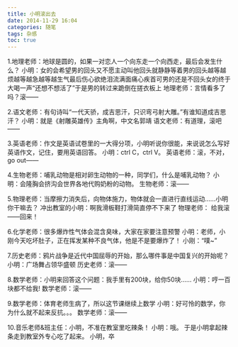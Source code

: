 ```yaml
---
title: 小明滚出去
date: 2014-11-29 16:04
categories: 随笔
tags: 杂感
toc: true
---
```

1.地理老师：地球是圆的，如果一对恋人一个向东走一个向西走，最后会发生什么？
 小明：女的会希望男的回头又不愿主动叫他回头就静静等着男的回头越等越烦越等越急越等越生气最后伤心欲绝泪流满面痛心疾首可男的还是不回头女的终于大喝一声“还想不想活了”于是男的转过来跪倒在搓衣板上
地理老师：言情看多了吗？滚——

2.语文老师：有句诗叫“一代天骄，成吉思汗，只识弯弓射大雕。”有谁知道成吉思汗？
小明：就是《射雕英雄传》主角啊，中文名郭靖
语文老师：有道理，滚吧——

3.英语老师：作文是英语试卷里的一大得分项，小明听说你很能，来说说怎么写好英语作文，记住，要用英语回答。
小明：ctrl C，ctrl V。
英语老师：滚，不对，go out——

4.生物老师：哺乳动物是相对卵生动物的一种，同学们，什么是哺乳动物？
 小明：会隆胸会挤沟会世界各地代购奶粉的动物。
 生物老师：滚——

5.物理老师：当摩擦力消失后，向物体施力，物体就会一直进行直线运动……小明你干嘛去？
冲出教室的小明：啊我滑板鞋打滑简直停不下来了
物理老师： 给我滚——回来！

6.化学老师：很多爆炸性气体会混含臭味，大家在家要注意预警
小明：老师，小刚今天吃坏肚子，正在挥发某种不良气体，他是不是要爆炸了！
小刚：“噗~”

7.历史老师：鸦片战争是近代中国屈辱的开始，那么哪件事是中国复兴的开始呢？
小明：广场舞占领华盛顿
历史老师：滚——

8.数学老师：小明来回答这个问题：我手里有200块，给你50块……
小明：哼一百块都不给我!
数学老师：滚——

9.数学老师：体育老师生病了，所以这节课继续上数学
小明：好可怜的数学，你为什么就不起来反抗。。。
数学老师：滚——

10.音乐老师&班主任：小明，不准在教室里吃辣条！
小明：哦。
于是小明拿起辣条走到教室外专心吃了起来。
小明，卒

